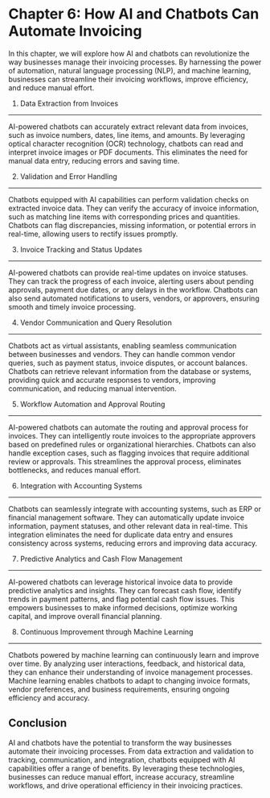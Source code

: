 Chapter 6: How AI and Chatbots Can Automate Invoicing
=====================================================

In this chapter, we will explore how AI and chatbots can revolutionize the way businesses manage their invoicing processes. By harnessing the power of automation, natural language processing (NLP), and machine learning, businesses can streamline their invoicing workflows, improve efficiency, and reduce manual effort.

1. Data Extraction from Invoices
--------------------------------

AI-powered chatbots can accurately extract relevant data from invoices, such as invoice numbers, dates, line items, and amounts. By leveraging optical character recognition (OCR) technology, chatbots can read and interpret invoice images or PDF documents. This eliminates the need for manual data entry, reducing errors and saving time.

2. Validation and Error Handling
--------------------------------

Chatbots equipped with AI capabilities can perform validation checks on extracted invoice data. They can verify the accuracy of invoice information, such as matching line items with corresponding prices and quantities. Chatbots can flag discrepancies, missing information, or potential errors in real-time, allowing users to rectify issues promptly.

3. Invoice Tracking and Status Updates
--------------------------------------

AI-powered chatbots can provide real-time updates on invoice statuses. They can track the progress of each invoice, alerting users about pending approvals, payment due dates, or any delays in the workflow. Chatbots can also send automated notifications to users, vendors, or approvers, ensuring smooth and timely invoice processing.

4. Vendor Communication and Query Resolution
--------------------------------------------

Chatbots act as virtual assistants, enabling seamless communication between businesses and vendors. They can handle common vendor queries, such as payment status, invoice disputes, or account balances. Chatbots can retrieve relevant information from the database or systems, providing quick and accurate responses to vendors, improving communication, and reducing manual intervention.

5. Workflow Automation and Approval Routing
-------------------------------------------

AI-powered chatbots can automate the routing and approval process for invoices. They can intelligently route invoices to the appropriate approvers based on predefined rules or organizational hierarchies. Chatbots can also handle exception cases, such as flagging invoices that require additional review or approvals. This streamlines the approval process, eliminates bottlenecks, and reduces manual effort.

6. Integration with Accounting Systems
--------------------------------------

Chatbots can seamlessly integrate with accounting systems, such as ERP or financial management software. They can automatically update invoice information, payment statuses, and other relevant data in real-time. This integration eliminates the need for duplicate data entry and ensures consistency across systems, reducing errors and improving data accuracy.

7. Predictive Analytics and Cash Flow Management
------------------------------------------------

AI-powered chatbots can leverage historical invoice data to provide predictive analytics and insights. They can forecast cash flow, identify trends in payment patterns, and flag potential cash flow issues. This empowers businesses to make informed decisions, optimize working capital, and improve overall financial planning.

8. Continuous Improvement through Machine Learning
--------------------------------------------------

Chatbots powered by machine learning can continuously learn and improve over time. By analyzing user interactions, feedback, and historical data, they can enhance their understanding of invoice management processes. Machine learning enables chatbots to adapt to changing invoice formats, vendor preferences, and business requirements, ensuring ongoing efficiency and accuracy.

Conclusion
----------

AI and chatbots have the potential to transform the way businesses automate their invoicing processes. From data extraction and validation to tracking, communication, and integration, chatbots equipped with AI capabilities offer a range of benefits. By leveraging these technologies, businesses can reduce manual effort, increase accuracy, streamline workflows, and drive operational efficiency in their invoicing practices.
